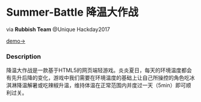 # Summer-Battle 降温大作战
via **Rubbish Team** @Unique Hackday2017

[demo->](https://leridy.github.io/Summer-Battle/login.html)

### Description
降温大作战是一款基于HTML5的网页端轻游戏。炎炎夏日，每天的环境温度都会有先升后降的变化，游戏中我们需要在环境温度的基础上让自己所操控的角色吃冰淇淋降温解暑或吃辣椒升温，维持体温在正常范围内并度过一天（5min）即可顺利过关。
